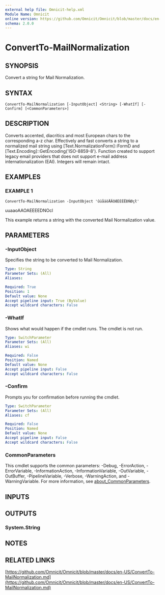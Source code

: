 ```yaml
---
external help file: Omnicit-help.xml
Module Name: Omnicit
online version: https://github.com/Omnicit/Omnicit/blob/master/docs/en-US/ConvertTo-MailNormalization.md
schema: 2.0.0
---
```


# ConvertTo-MailNormalization

## SYNOPSIS
Convert a string for Mail Normalization.

## SYNTAX

```
ConvertTo-MailNormalization [-InputObject] <String> [-WhatIf] [-Confirm] [<CommonParameters>]
```

## DESCRIPTION
Converts accented, diacritics and most European chars to the corresponding a-z char.
Effectively and fast converts a string to a normalized mail string using \[Text.NormalizationForm\]::FormD and \[Text.Encoding\]::GetEncoding('ISO-8859-8').
Function created to support legacy email providers that does not support e-mail address internationalization (EAI).
Integers will remain intact.

## EXAMPLES

### EXAMPLE 1
```
ConvertTo-MailNormalization -InputObject 'ûüåäöÅÄÖÆÈÉÊËÐÑØçł'
```

uuaaoAAOAEEEEDNOcl

This example returns a string with the converted Mail Normalization value.

## PARAMETERS

### -InputObject
Specifies the string to be converted to Mail Normalization.

```yaml
Type: String
Parameter Sets: (All)
Aliases:

Required: True
Position: 1
Default value: None
Accept pipeline input: True (ByValue)
Accept wildcard characters: False
```

### -WhatIf
Shows what would happen if the cmdlet runs.
The cmdlet is not run.

```yaml
Type: SwitchParameter
Parameter Sets: (All)
Aliases: wi

Required: False
Position: Named
Default value: None
Accept pipeline input: False
Accept wildcard characters: False
```

### -Confirm
Prompts you for confirmation before running the cmdlet.

```yaml
Type: SwitchParameter
Parameter Sets: (All)
Aliases: cf

Required: False
Position: Named
Default value: None
Accept pipeline input: False
Accept wildcard characters: False
```

### CommonParameters
This cmdlet supports the common parameters: -Debug, -ErrorAction, -ErrorVariable, -InformationAction, -InformationVariable, -OutVariable, -OutBuffer, -PipelineVariable, -Verbose, -WarningAction, and -WarningVariable. For more information, see [about_CommonParameters](http://go.microsoft.com/fwlink/?LinkID=113216).

## INPUTS

## OUTPUTS

### System.String
## NOTES

## RELATED LINKS

[https://github.com/Omnicit/Omnicit/blob/master/docs/en-US/ConvertTo-MailNormalization.md](https://github.com/Omnicit/Omnicit/blob/master/docs/en-US/ConvertTo-MailNormalization.md)


